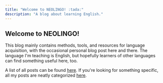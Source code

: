 ```yaml
---
title: "Welcome to NEOLINGO! :tada:"
description: "A blog about learning English."
---
```

## Welcome to NEOLINGO!

This blog mainly contains methods, tools, and resources for language acquisition, with the occasional personal blog post here and there. The language I'm teaching is English, but hopefully learners of other languages can find something useful here, too.

A list of all posts can be found [here](https://neolingo.net/page/archives/). If you're looking for something specific, all my posts are neatly categorized [here](https://neolingo.net/categories/).
